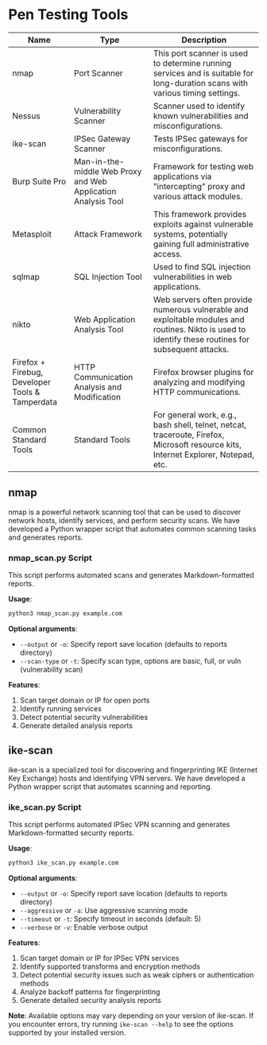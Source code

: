 # Pen Testing Tools

| Name                                            | Type                    | Description                                                                                                 |
| ----------------------------------------------- | ----------------------- | ----------------------------------------------------------------------------------------------------------- |
| nmap                                            | Port Scanner            | This port scanner is used to determine running services and is suitable for long-duration scans with various timing settings. |
| Nessus                                          | Vulnerability Scanner   | Scanner used to identify known vulnerabilities and misconfigurations.                                        |
| ike-scan                                        | IPSec Gateway Scanner   | Tests IPSec gateways for misconfigurations.                                                                 |
| Burp Suite Pro                                  | Man-in-the-middle Web Proxy and Web Application Analysis Tool | Framework for testing web applications via "intercepting" proxy and various attack modules.          |
| Metasploit                                      | Attack Framework        | This framework provides exploits against vulnerable systems, potentially gaining full administrative access. |
| sqlmap                                          | SQL Injection Tool      | Used to find SQL injection vulnerabilities in web applications.                                              |
| nikto                                           | Web Application Analysis Tool | Web servers often provide numerous vulnerable and exploitable modules and routines. Nikto is used to identify these routines for subsequent attacks. |
| Firefox + Firebug, Developer Tools & Tamperdata | HTTP Communication Analysis and Modification | Firefox browser plugins for analyzing and modifying HTTP communications.                           |
| Common Standard Tools                           | Standard Tools          | For general work, e.g., bash shell, telnet, netcat, traceroute, Firefox, Microsoft resource kits, Internet Explorer, Notepad, etc. |

## nmap
nmap is a powerful network scanning tool that can be used to discover network hosts, identify services, and perform security scans. We have developed a Python wrapper script that automates common scanning tasks and generates reports.

### nmap_scan.py Script

This script performs automated scans and generates Markdown-formatted reports.

**Usage**:
```bash
python3 nmap_scan.py example.com
```

**Optional arguments**:
- `--output` or `-o`: Specify report save location (defaults to reports directory)
- `--scan-type` or `-t`: Specify scan type, options are basic, full, or vuln (vulnerability scan)

**Features**:
1. Scan target domain or IP for open ports
2. Identify running services
3. Detect potential security vulnerabilities
4. Generate detailed analysis reports

## ike-scan

ike-scan is a specialized tool for discovering and fingerprinting IKE (Internet Key Exchange) hosts and identifying VPN servers. We have developed a Python wrapper script that automates scanning and reporting.

### ike_scan.py Script

This script performs automated IPSec VPN scanning and generates Markdown-formatted security reports.

**Usage**:
```bash
python3 ike_scan.py example.com
```

**Optional arguments**:
- `--output` or `-o`: Specify report save location (defaults to reports directory)
- `--aggressive` or `-a`: Use aggressive scanning mode
- `--timeout` or `-t`: Specify timeout in seconds (default: 5)
- `--verbose` or `-v`: Enable verbose output

**Features**:
1. Scan target domain or IP for IPSec VPN services
2. Identify supported transforms and encryption methods
3. Detect potential security issues such as weak ciphers or authentication methods
4. Analyze backoff patterns for fingerprinting
5. Generate detailed security analysis reports

**Note**: Available options may vary depending on your version of ike-scan. If you encounter errors, try running `ike-scan --help` to see the options supported by your installed version.
